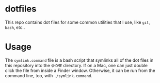dotfiles
========

This repo contains dot files for some common utilities that I use, like `git`, `bash`, etc..

Usage
=====

The `symlink.command` file is a bash script that symlinks all of the dot files in this repository into the `$HOME` directory. If on a Mac, one can just double click the file from inside a Finder window. Otherwise, it can be run from the command line, too, with `./symlink.command`.
